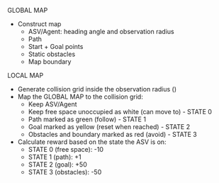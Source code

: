 GLOBAL MAP
- Construct map
    + ASV/Agent: heading angle and observation radius
    + Path
    + Start + Goal points
    + Static obstacles
    + Map boundary


LOCAL MAP
- Generate collision grid inside the observation radius ()
- Map the GLOBAL MAP to the collision grid:
    + Keep ASV/Agent
    + Keep free space unoccupied as white (can move to) - STATE 0
    + Path marked as green (follow)                     - STATE 1
    + Goal marked as yellow (reset when reached)        - STATE 2
    + Obstacles and boundary marked as red (avoid)      - STATE 3
- Calculate reward based on the state the ASV is on:
    + STATE 0 (free space): -10
    + STATE 1 (path): +1
    + STATE 2 (goal): +50
    + STATE 3 (obstacles): -50
